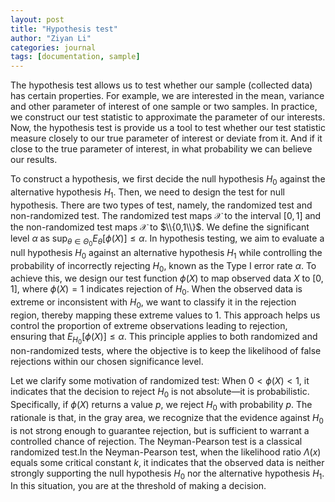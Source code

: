 ```yaml
---
layout: post
title: "Hypothesis test"
author: "Ziyan Li"
categories: journal
tags: [documentation, sample]
---
```

The hypothesis test allows us to test whether our sample (collected data) has certain properties. For example, we are interested in the mean, variance and other parameter of interest of one sample or two samples. In practice, we construct our test statistic to approximate the parameter of our interests. Now, the hypothesis test is provide us a tool to test whether our test statistic measure closely to our true parameter of interest or deviate from it. And if it close to the true parameter of interest, in what probability we can believe our results.

To construct a hypothesis, we first decide the null hypothesis $H_0$ against the alternative hypothesis $H_1$. Then, we need to design the test for null hypothesis.  There are two types of test, namely, the randomized test and non-randomized test. The randomized test maps $\mathscr{X}$ to the interval $[0,1]$ and the non-randomized test maps $\mathscr{X}$ to $\\{0,1\\}$. We define the significant level $\alpha$ as $\sup_{\theta \in \Theta_0} E_{\theta}[\phi(X)] \leq \alpha$. In hypothesis testing, we aim to evaluate a null hypothesis $H_0$ against an alternative hypothesis $H_1$ while controlling the probability of incorrectly rejecting $H_0$, known as the Type I error rate $\alpha$. To achieve this, we design our test function $\phi(X)$ to map observed data $X$ to $[0, 1]$, where $\phi(X) = 1$ indicates rejection of $H_0$. When the observed data is extreme or inconsistent with $H_0$, we want to classify it in the rejection region, thereby mapping these extreme values to $1$. This approach helps us control the proportion of extreme observations leading to rejection, ensuring that $E_{H_0}[\phi(X)] \leq \alpha$. This principle applies to both randomized and non-randomized tests, where the objective is to keep the likelihood of false rejections within our chosen significance level. 

Let we clarify some motivation of randomized test: When $0 < \phi(X) < 1$, it indicates that the decision to reject $H_0$ is not absolute—it is probabilistic. Specifically, if $\phi(X)$ returns a value $p$, we reject $H_0$ with probability $p$. The rationale is that, in the gray area, we recognize that the evidence against $H_0$ is not strong enough to guarantee rejection, but is sufficient to warrant a controlled chance of rejection. The Neyman-Pearson test is a classical randomized test.In the Neyman-Pearson test, when the likelihood ratio $\Lambda(x)$ equals some critical constant $k$, it indicates that the observed data is neither strongly supporting the null hypothesis $H_0$ nor the alternative hypothesis $H_1$. In this situation, you are at the threshold of making a decision.



